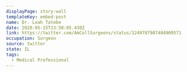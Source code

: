 ```yaml
---
displayPage: story-wall
templateKey: embed-post
name: Dr. Leah Tatebe
date: 2020-05-15T23:50:05.430Z
link: https://twitter.com/AmCollSurgeons/status/1249787987484909571
occupation: Surgeon
source: twitter
state: IL
tags:
  - Medical Professional
---
```

